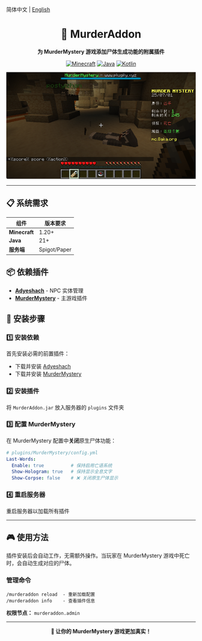 简体中文 | [English](README_EN.md)

<div align="center">

# 🔪 MurderAddon

**为 MurderMystery 游戏添加尸体生成功能的附属插件**

[![Minecraft](https://img.shields.io/badge/Minecraft-1.20+-green.svg)](https://minecraft.net)
[![Java](https://img.shields.io/badge/Java-21+-orange.svg)](https://openjdk.org)
[![Kotlin](https://img.shields.io/badge/Kotlin-2.2.0-purple.svg)](https://kotlinlang.org)

![Banner](banner.png)

</div>

---

## 📋 系统需求

| 组件 | 版本要求 |
|------|----------|
| **Minecraft** | 1.20+ |
| **Java** | 21+ |
| **服务端** | Spigot/Paper |

## 📦 依赖插件

- [**Adyeshach**](https://github.com/TabooLib/adyeshach) - NPC 实体管理
- [**MurderMystery**](https://github.com/Plugily-Projects/MurderMystery) - 主游戏插件

## 🚀 安装步骤

### 1️⃣ 安装依赖
首先安装必需的前置插件：
- 下载并安装 [Adyeshach](https://github.com/TabooLib/adyeshach)
- 下载并安装 [MurderMystery](https://github.com/Plugily-Projects/MurderMystery)

### 2️⃣ 安装插件
将 `MurderAddon.jar` 放入服务器的 `plugins` 文件夹

### 3️⃣ 配置 MurderMystery
在 MurderMystery 配置中**关闭**原生尸体功能：

```yaml
# plugins/MurderMystery/config.yml
Last-Words:
  Enable: true          # 保持启用亡语系统
  Show-Hologram: true   # 保持显示全息文字
  Show-Corpse: false    # ❌ 关闭原生尸体显示
```

### 4️⃣ 重启服务器
重启服务器以加载所有插件

---

## 🎮 使用方法

插件安装后会自动工作，无需额外操作。当玩家在 MurderMystery 游戏中死亡时，会自动生成对应的尸体。

### 管理命令

```
/murderaddon reload  - 重新加载配置
/murderaddon info    - 查看插件信息
```

**权限节点：** `murderaddon.admin`

---

<div align="center">

**🎯 让你的 MurderMystery 游戏更加真实！**

</div>

